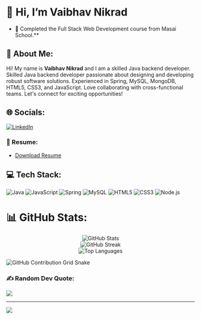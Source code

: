 # 👋 Hi, I’m Vaibhav Nikrad

- 🌱 Completed the Full Stack Web Development course from Masai School.**

## 💫 About Me:
Hi! My name is **Vaibhav Nikrad** and I am a skilled Java backend developer. Skilled Java backend developer passionate about designing and developing robust software solutions. Experienced in Spring, MySQL, MongoDB, HTML5, CSS3, and JavaScript. Love collaborating with cross-functional teams. Let's connect for exciting opportunities!
## 🌐 Socials:
[![LinkedIn](https://img.shields.io/badge/LinkedIn-%230077B5.svg?logo=linkedin&logoColor=white)](https://www.linkedin.com/in/vaibhav-nikrad-837493239)

### 📄 Resume:
- [Download Resume](https://drive.google.com/file/d/1ob6TXGIYptHCvBzd_gv0qlU2zVczQ6YC/view?usp=sharing)

## 💻 Tech Stack:
![Java](https://img.shields.io/badge/java-%23ED8B00.svg?style=for-the-badge&logo=java&logoColor=white)
![JavaScript](https://img.shields.io/badge/javascript-%23323330.svg?style=for-the-badge&logo=javascript&logoColor=%23F7DF1E)
![Spring](https://img.shields.io/badge/spring-%236DB33F.svg?style=for-the-badge&logo=spring&logoColor=white)
![MySQL](https://img.shields.io/badge/mysql-%2300f.svg?style=for-the-badge&logo=mysql&logoColor=white)
![HTML5](https://img.shields.io/badge/html5-%23E34F26.svg?style=for-the-badge&logo=html5&logoColor=white)
![CSS3](https://img.shields.io/badge/css3-%231572B6.svg?style=for-the-badge&logo=css3&logoColor=white)
![Node.js](https://img.shields.io/badge/node.js-6DA55F?style=for-the-badge&logo=node.js&logoColor=white)

# 📊 GitHub Stats:
<div align="center">
  <div style="display: flex; flex-direction: column; align-items: center;">
    <img src="https://github-readme-stats.vercel.app/api?username=vaibhavNikrad&theme=dark&hide_border=false&include_all_commits=false&count_private=false" alt="GitHub Stats">
    <img src="https://github-readme-streak-stats.herokuapp.com/?user=vaibhavNikrad&theme=dark&hide_border=false" alt="GitHub Streak">
    <img src="https://github-readme-stats.vercel.app/api/top-langs/?username=vaibhavNikrad&theme=dark&hide_border=false&include_all_commits=false&count_private=false&layout=compact" alt="Top Languages">
  </div>
</div>


![GitHub Contribution Grid Snake](https://user-images.githubusercontent.com/90142173/154796318-e529fdc7-2132-4ce7-8417-06b71cf02506.svg)

### ✍️ Random Dev Quote:
![](https://quotes-github-readme.vercel.app/api?type=horizontal&theme=radical)

---

[![](https://visitcount.itsvg.in/api?id=vaibhavNikrad&icon=9&color=0)](https://visitcount.itsvg.in)

